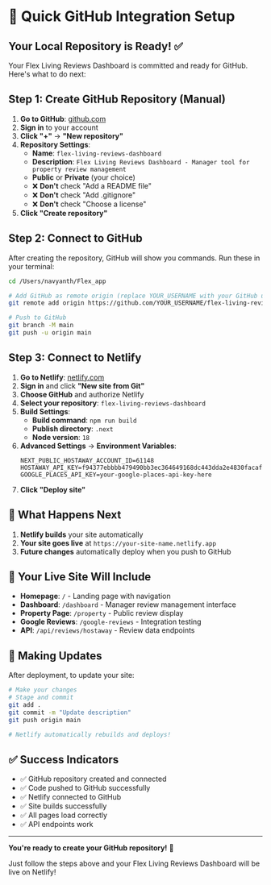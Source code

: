 # 🚀 Quick GitHub Integration Setup

## Your Local Repository is Ready! ✅

Your Flex Living Reviews Dashboard is committed and ready for GitHub. Here's what to do next:

## Step 1: Create GitHub Repository (Manual)

1. **Go to GitHub**: [github.com](https://github.com)
2. **Sign in** to your account
3. **Click "+"** → **"New repository"**
4. **Repository Settings**:
   - **Name**: `flex-living-reviews-dashboard`
   - **Description**: `Flex Living Reviews Dashboard - Manager tool for property review management`
   - **Public** or **Private** (your choice)
   - ❌ **Don't** check "Add a README file"
   - ❌ **Don't** check "Add .gitignore"
   - ❌ **Don't** check "Choose a license"
5. **Click "Create repository"**

## Step 2: Connect to GitHub

After creating the repository, GitHub will show you commands. Run these in your terminal:

```bash
cd /Users/navyanth/Flex_app

# Add GitHub as remote origin (replace YOUR_USERNAME with your GitHub username)
git remote add origin https://github.com/YOUR_USERNAME/flex-living-reviews-dashboard.git

# Push to GitHub
git branch -M main
git push -u origin main
```

## Step 3: Connect to Netlify

1. **Go to Netlify**: [netlify.com](https://netlify.com)
2. **Sign in** and click **"New site from Git"**
3. **Choose GitHub** and authorize Netlify
4. **Select your repository**: `flex-living-reviews-dashboard`
5. **Build Settings**:
   - **Build command**: `npm run build`
   - **Publish directory**: `.next`
   - **Node version**: `18`
6. **Advanced Settings** → **Environment Variables**:
   ```
   NEXT_PUBLIC_HOSTAWAY_ACCOUNT_ID=61148
   HOSTAWAY_API_KEY=f94377ebbbb479490bb3ec364649168dc443dda2e4830facaf5de2e74ccc9152
   GOOGLE_PLACES_API_KEY=your-google-places-api-key-here
   ```
7. **Click "Deploy site"**

## 🎯 What Happens Next

1. **Netlify builds** your site automatically
2. **Your site goes live** at `https://your-site-name.netlify.app`
3. **Future changes** automatically deploy when you push to GitHub

## 📱 Your Live Site Will Include

- **Homepage**: `/` - Landing page with navigation
- **Dashboard**: `/dashboard` - Manager review management interface
- **Property Page**: `/property` - Public review display
- **Google Reviews**: `/google-reviews` - Integration testing
- **API**: `/api/reviews/hostaway` - Review data endpoints

## 🔄 Making Updates

After deployment, to update your site:

```bash
# Make your changes
# Stage and commit
git add .
git commit -m "Update description"
git push origin main

# Netlify automatically rebuilds and deploys!
```

## ✅ Success Indicators

- ✅ GitHub repository created and connected
- ✅ Code pushed to GitHub successfully
- ✅ Netlify connected to GitHub
- ✅ Site builds successfully
- ✅ All pages load correctly
- ✅ API endpoints work

---

**You're ready to create your GitHub repository!** 🎉

Just follow the steps above and your Flex Living Reviews Dashboard will be live on Netlify!
